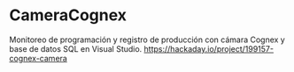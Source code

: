 # CameraCognex
Monitoreo de programación y registro de producción con cámara Cognex y base de datos SQL en Visual Studio.
https://hackaday.io/project/199157-cognex-camera
